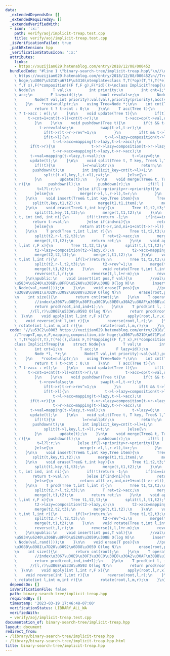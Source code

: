 ```yaml
---
data:
  _extendedDependsOn: []
  _extendedRequiredBy: []
  _extendedVerifiedWith:
  - icon: ':x:'
    path: verify/aoj/implicit-treap.test.cpp
    title: verify/aoj/implicit-treap.test.cpp
  _isVerificationFailed: true
  _pathExtension: hpp
  _verificationStatusIcon: ':x:'
  attributes:
    links:
    - https://xuzijian629.hatenablog.com/entry/2018/12/08/000452
  bundledCode: "#line 1 \"binary-search-tree/implicit-treap.hpp\"\n//\u53C2\u8003\
    \ https://xuzijian629.hatenablog.com/entry/2018/12/08/000452\n//Treap<T,op,e,F,mapping,composition,id>\
    \ hoge;\u3067\u521D\u671F\u5316\ntemplate<class T,T(*op)(T,T),T(*e)(),class F,T(*mapping)(F\
    \ f,T x),F(*composition)(F f,F g),F(*id)()>\nclass ImplicitTreap{\n    struct\
    \ Node{\n        T val;\n        int priority;\n        int cnt=1;\n        T\
    \ acc;\n        F lazy=id();\n        bool rev=false;\n        Node *l, *r;\n\
    \        Node(T val,int priority):val(val),priority(priority),acc(val),l(nullptr),r(nullptr){};\n\
    \    }\n    *root=nullptr;\n    using Tree=Node *;\n\n    int cnt(Tree t) {\n\
    \        return t ? t->cnt : 0;\n    }\n\n    T acc(Tree t){\n        return t\
    \ ? t->acc : e();\n    }\n\n    void update(Tree t){\n        if(t){\n       \
    \     t->cnt=1+cnt(t->l)+cnt(t->r);\n            t->acc=op(t->val,op(acc(t->l),acc(t->r)));\n\
    \        }\n    }\n\n    void pushdown(Tree t){\n        if(t && t->rev){\n  \
    \          t->rev=false;\n            swap(t->l,t->r);\n            if(t->l)t->l->rev^=1;\n\
    \            if(t->r)t->r->rev^=1;\n        }\n        if(t && t->lazy!=id()){\n\
    \            if(t->l){\n                t->l->lazy=composition(t->l->lazy,t->lazy);\n\
    \                t->l->acc=mapping(t->lazy,t->l->acc);\n            }\n      \
    \      if(t->r){\n                t->r->lazy=composition(t->r->lazy,t->lazy);\n\
    \                t->r->acc=mapping(t->lazy,t->r->acc);\n            }\n      \
    \      t->val=mapping(t->lazy,t->val);\n            t->lazy=0;\n        }\n  \
    \      update(t);\n    }\n\n    void split(Tree t, T key, Tree& l,Tree& r){\n\
    \        if(!t){\n            l=r=nullptr;\n            return;\n        }\n \
    \       pushdown(t);\n        int implicit_key=cnt(t->l)+1;\n        if(key<implicit_key){\n\
    \            split(t->l,key,l,t->l),r=t;\n        }else{\n            split(t->r,key-implicit_key,t->r,r),l=t;\n\
    \        }\n        update(t);\n    }\n\n    void merge(Tree& t, Tree l, Tree\
    \ r){\n        pushdown(l);\n        pushdown(r);\n        if(!l || !r){\n   \
    \         t=l?l:r;\n        }else if(l->priority>r->priority){\n            merge(l->r,l->r,r),t=l;\n\
    \        }else{\n            merge(r->l,l,r->l),t=r;\n        }\n        update(t);\n\
    \    }\n\n    void insert(Tree& t,int key,Tree item){\n        Tree t1,t2;\n \
    \       split(t,key,t1,t2);\n        merge(t1,t1,item);\n        merge(t,t1,t2);\n\
    \    }\n\n    void erase(Tree& t,int key){\n        Tree t1,t2,t3;\n        split(t,key+1,t1,t2);\n\
    \        split(t1,key,t1,t3);\n        merge(t,t1,t2);\n    }\n\n    T at(Tree&\
    \ t, int ind, int ni){\n        if(!t)return -1;\n        if(ni==ind){\n     \
    \       return t->val;\n        }else if(ind<ni){\n            return at(t->l,ind,ni-1-cnt(t->l->r));\n\
    \        }else{\n            return at(t->r,ind,ni+1+cnt(t->r->l));\n        }\n\
    \    }\n\n    T prod(Tree t,int l,int r){\n        Tree t1,t2,t3;\n        split(t,l,t1,t2);\n\
    \        split(t2,r-l,t2,t3);\n        T ret=t2->acc;\n        merge(t2,t2,t3);\n\
    \        merge(t,t1,t2);\n        return ret;\n    }\n\n    void apply(Tree t,int\
    \ l,int r,F x){\n        Tree t1,t2,t3;\n        split(t,l,t1,t2);\n        split(t2,r-l,t2,t3);\n\
    \        t2->lazy=composition(t2->lazy,x);\n        t2->acc=mapping(x,t2->acc);\n\
    \        merge(t2,t2,t3);\n        merge(t,t1,t2);\n    }\n\n    void reverse(Tree\
    \ t,int l,int r){\n        if(l>r)return;\n        Tree t1,t2,t3;\n        split(t,l,t1,t2);\n\
    \        split(t2,r-l,t2,t3);\n        t2->rev^=1;\n        merge(t2,t2,t3);\n\
    \        merge(t,t1,t2);\n    }\n\n    void rotate(Tree t,int l,int m,int r){\n\
    \        reverse(t,l,r);\n        reverse(t,l,l+r-m);\n        reverse(t,l+r-m,r);\n\
    \    }\n\npublic:\n    void insert(int pos,T val){\n        //val\u3092pos\u306E\
    \u5834\u6240\u306B\u8FFD\u52A0\u3059\u308B O(log N)\n        insert(root,pos,new\
    \ Node(val,rand()));\n    }\n\n    void erase(T pos){\n        //pos\u306B\u3042\
    \u308B\u8981\u7D20\u3092\u6D88\u3059 O(log N)\n        erase(root,pos);\n    }\n\
    \n    int size(){\n        return cnt(root);\n    }\n\n    T operator[](int ind){\n\
    \        //index\u3067\u30E9\u30F3\u30C0\u30E0\u30A2\u30AF\u30BB\u30B9 O(log N)\n\
    \        return prod(root,ind,ind+1);\n    }\n\n    T prod(int l, int r){\n  \
    \      //[l,r)\u306E\u533A\u9593 O(log N)\n        return prod(root,l,r);\n  \
    \  }\n\n    void apply(int l,int r,F x){\n        apply(root,l,r,x);\n    }\n\n\
    \    void reverse(int l,int r){\n        reverse(root,l,r);\n    }\n\n    void\
    \ rotate(int l,int m,int r){\n        rotate(root,l,m,r);\n    }\n};\n"
  code: "//\u53C2\u8003 https://xuzijian629.hatenablog.com/entry/2018/12/08/000452\n\
    //Treap<T,op,e,F,mapping,composition,id> hoge;\u3067\u521D\u671F\u5316\ntemplate<class\
    \ T,T(*op)(T,T),T(*e)(),class F,T(*mapping)(F f,T x),F(*composition)(F f,F g),F(*id)()>\n\
    class ImplicitTreap{\n    struct Node{\n        T val;\n        int priority;\n\
    \        int cnt=1;\n        T acc;\n        F lazy=id();\n        bool rev=false;\n\
    \        Node *l, *r;\n        Node(T val,int priority):val(val),priority(priority),acc(val),l(nullptr),r(nullptr){};\n\
    \    }\n    *root=nullptr;\n    using Tree=Node *;\n\n    int cnt(Tree t) {\n\
    \        return t ? t->cnt : 0;\n    }\n\n    T acc(Tree t){\n        return t\
    \ ? t->acc : e();\n    }\n\n    void update(Tree t){\n        if(t){\n       \
    \     t->cnt=1+cnt(t->l)+cnt(t->r);\n            t->acc=op(t->val,op(acc(t->l),acc(t->r)));\n\
    \        }\n    }\n\n    void pushdown(Tree t){\n        if(t && t->rev){\n  \
    \          t->rev=false;\n            swap(t->l,t->r);\n            if(t->l)t->l->rev^=1;\n\
    \            if(t->r)t->r->rev^=1;\n        }\n        if(t && t->lazy!=id()){\n\
    \            if(t->l){\n                t->l->lazy=composition(t->l->lazy,t->lazy);\n\
    \                t->l->acc=mapping(t->lazy,t->l->acc);\n            }\n      \
    \      if(t->r){\n                t->r->lazy=composition(t->r->lazy,t->lazy);\n\
    \                t->r->acc=mapping(t->lazy,t->r->acc);\n            }\n      \
    \      t->val=mapping(t->lazy,t->val);\n            t->lazy=0;\n        }\n  \
    \      update(t);\n    }\n\n    void split(Tree t, T key, Tree& l,Tree& r){\n\
    \        if(!t){\n            l=r=nullptr;\n            return;\n        }\n \
    \       pushdown(t);\n        int implicit_key=cnt(t->l)+1;\n        if(key<implicit_key){\n\
    \            split(t->l,key,l,t->l),r=t;\n        }else{\n            split(t->r,key-implicit_key,t->r,r),l=t;\n\
    \        }\n        update(t);\n    }\n\n    void merge(Tree& t, Tree l, Tree\
    \ r){\n        pushdown(l);\n        pushdown(r);\n        if(!l || !r){\n   \
    \         t=l?l:r;\n        }else if(l->priority>r->priority){\n            merge(l->r,l->r,r),t=l;\n\
    \        }else{\n            merge(r->l,l,r->l),t=r;\n        }\n        update(t);\n\
    \    }\n\n    void insert(Tree& t,int key,Tree item){\n        Tree t1,t2;\n \
    \       split(t,key,t1,t2);\n        merge(t1,t1,item);\n        merge(t,t1,t2);\n\
    \    }\n\n    void erase(Tree& t,int key){\n        Tree t1,t2,t3;\n        split(t,key+1,t1,t2);\n\
    \        split(t1,key,t1,t3);\n        merge(t,t1,t2);\n    }\n\n    T at(Tree&\
    \ t, int ind, int ni){\n        if(!t)return -1;\n        if(ni==ind){\n     \
    \       return t->val;\n        }else if(ind<ni){\n            return at(t->l,ind,ni-1-cnt(t->l->r));\n\
    \        }else{\n            return at(t->r,ind,ni+1+cnt(t->r->l));\n        }\n\
    \    }\n\n    T prod(Tree t,int l,int r){\n        Tree t1,t2,t3;\n        split(t,l,t1,t2);\n\
    \        split(t2,r-l,t2,t3);\n        T ret=t2->acc;\n        merge(t2,t2,t3);\n\
    \        merge(t,t1,t2);\n        return ret;\n    }\n\n    void apply(Tree t,int\
    \ l,int r,F x){\n        Tree t1,t2,t3;\n        split(t,l,t1,t2);\n        split(t2,r-l,t2,t3);\n\
    \        t2->lazy=composition(t2->lazy,x);\n        t2->acc=mapping(x,t2->acc);\n\
    \        merge(t2,t2,t3);\n        merge(t,t1,t2);\n    }\n\n    void reverse(Tree\
    \ t,int l,int r){\n        if(l>r)return;\n        Tree t1,t2,t3;\n        split(t,l,t1,t2);\n\
    \        split(t2,r-l,t2,t3);\n        t2->rev^=1;\n        merge(t2,t2,t3);\n\
    \        merge(t,t1,t2);\n    }\n\n    void rotate(Tree t,int l,int m,int r){\n\
    \        reverse(t,l,r);\n        reverse(t,l,l+r-m);\n        reverse(t,l+r-m,r);\n\
    \    }\n\npublic:\n    void insert(int pos,T val){\n        //val\u3092pos\u306E\
    \u5834\u6240\u306B\u8FFD\u52A0\u3059\u308B O(log N)\n        insert(root,pos,new\
    \ Node(val,rand()));\n    }\n\n    void erase(T pos){\n        //pos\u306B\u3042\
    \u308B\u8981\u7D20\u3092\u6D88\u3059 O(log N)\n        erase(root,pos);\n    }\n\
    \n    int size(){\n        return cnt(root);\n    }\n\n    T operator[](int ind){\n\
    \        //index\u3067\u30E9\u30F3\u30C0\u30E0\u30A2\u30AF\u30BB\u30B9 O(log N)\n\
    \        return prod(root,ind,ind+1);\n    }\n\n    T prod(int l, int r){\n  \
    \      //[l,r)\u306E\u533A\u9593 O(log N)\n        return prod(root,l,r);\n  \
    \  }\n\n    void apply(int l,int r,F x){\n        apply(root,l,r,x);\n    }\n\n\
    \    void reverse(int l,int r){\n        reverse(root,l,r);\n    }\n\n    void\
    \ rotate(int l,int m,int r){\n        rotate(root,l,m,r);\n    }\n};"
  dependsOn: []
  isVerificationFile: false
  path: binary-search-tree/implicit-treap.hpp
  requiredBy: []
  timestamp: '2023-03-19 17:46:48-07:00'
  verificationStatus: LIBRARY_ALL_WA
  verifiedWith:
  - verify/aoj/implicit-treap.test.cpp
documentation_of: binary-search-tree/implicit-treap.hpp
layout: document
redirect_from:
- /library/binary-search-tree/implicit-treap.hpp
- /library/binary-search-tree/implicit-treap.hpp.html
title: binary-search-tree/implicit-treap.hpp
---
```

